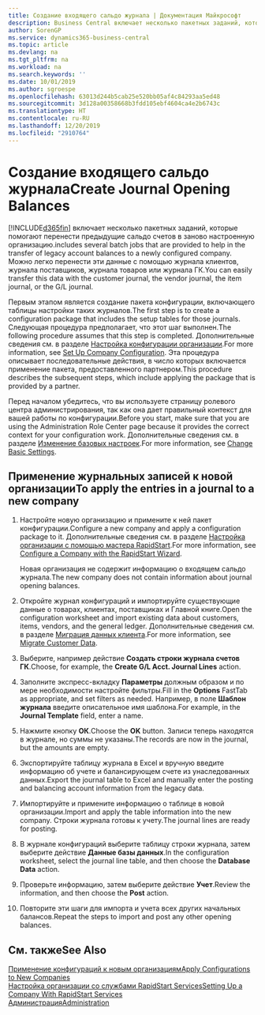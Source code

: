 ```yaml
---
title: Создание входящего сальдо журнала | Документация Майкрософт
description: Business Central включает несколько пакетных заданий, которые помогают перенести предыдущие сальдо счетов в заново настроенную организацию. Можно легко перенести эти данные с помощью учета в журналах.
author: SorenGP
ms.service: dynamics365-business-central
ms.topic: article
ms.devlang: na
ms.tgt_pltfrm: na
ms.workload: na
ms.search.keywords: ''
ms.date: 10/01/2019
ms.author: sgroespe
ms.openlocfilehash: 63013d244b5cab25e520bb05af4c84293aa5ed48
ms.sourcegitcommit: 3d128a00358668b3fdd105ebf4604ca4e2b6743c
ms.translationtype: HT
ms.contentlocale: ru-RU
ms.lasthandoff: 12/20/2019
ms.locfileid: "2910764"
---
```

# <a name="create-journal-opening-balances"></a><span data-ttu-id="b5fa0-104">Создание входящего сальдо журнала</span><span class="sxs-lookup"><span data-stu-id="b5fa0-104">Create Journal Opening Balances</span></span>
[!INCLUDE[d365fin](includes/d365fin_md.md)] <span data-ttu-id="b5fa0-105">включает несколько пакетных заданий, которые помогают перенести предыдущие сальдо счетов в заново настроенную организацию.</span><span class="sxs-lookup"><span data-stu-id="b5fa0-105">includes several batch jobs that are provided to help in the transfer of legacy account balances to a newly configured company.</span></span> <span data-ttu-id="b5fa0-106">Можно легко перенести эти данные с помощью журнала клиентов, журнала поставщиков, журнала товаров или журнала ГК.</span><span class="sxs-lookup"><span data-stu-id="b5fa0-106">You can easily transfer this data with the customer journal, the vendor journal, the item journal, or the G/L journal.</span></span>

<span data-ttu-id="b5fa0-107">Первым этапом является создание пакета конфигурации, включающего таблицы настройки таких журналов.</span><span class="sxs-lookup"><span data-stu-id="b5fa0-107">The first step is to create a configuration package that includes the setup tables for those journals.</span></span> <span data-ttu-id="b5fa0-108">Следующая процедура предполагает, что этот шаг выполнен.</span><span class="sxs-lookup"><span data-stu-id="b5fa0-108">The following procedure assumes that this step is completed.</span></span> <span data-ttu-id="b5fa0-109">Дополнительные сведения см. в разделе [Настройка конфигурации организации](admin-set-up-company-configuration.md).</span><span class="sxs-lookup"><span data-stu-id="b5fa0-109">For more information, see [Set Up Company Configuration](admin-set-up-company-configuration.md).</span></span> <span data-ttu-id="b5fa0-110">Эта процедура описывает последовательные действия, в число которых включается применение пакета, предоставленного партнером.</span><span class="sxs-lookup"><span data-stu-id="b5fa0-110">This procedure describes the subsequent steps, which include applying the package that is provided by a partner.</span></span>  

<span data-ttu-id="b5fa0-111">Перед началом убедитесь, что вы используете страницу ролевого центра администрирования, так как она дает правильный контекст для вашей работы по конфигурации.</span><span class="sxs-lookup"><span data-stu-id="b5fa0-111">Before you start, make sure that you are using the Administration Role Center page because it provides the correct context for your configuration work.</span></span> <span data-ttu-id="b5fa0-112">Дополнительные сведения см. в разделе [Изменение базовых настроек](ui-change-basic-settings.md).</span><span class="sxs-lookup"><span data-stu-id="b5fa0-112">For more information, see [Change Basic Settings](ui-change-basic-settings.md).</span></span>

## <a name="to-apply-the-entries-in-a-journal-to-a-new-company"></a><span data-ttu-id="b5fa0-113">Применение журнальных записей к новой организации</span><span class="sxs-lookup"><span data-stu-id="b5fa0-113">To apply the entries in a journal to a new company</span></span>  
1. <span data-ttu-id="b5fa0-114">Настройте новую организацию и примените к ней пакет конфигурации.</span><span class="sxs-lookup"><span data-stu-id="b5fa0-114">Configure a new company and apply a configuration package to it.</span></span> <span data-ttu-id="b5fa0-115">Дополнительные сведения см. в разделе [Настройка организации с помощью мастера RapidStart](admin-how-to-configure-a-company-with-the-rapidstart-wizard.md).</span><span class="sxs-lookup"><span data-stu-id="b5fa0-115">For more information, see [Configure a Company with the RapidStart Wizard](admin-how-to-configure-a-company-with-the-rapidstart-wizard.md).</span></span>  

    <span data-ttu-id="b5fa0-116">Новая организация не содержит информацию о входящем сальдо журнала.</span><span class="sxs-lookup"><span data-stu-id="b5fa0-116">The new company does not contain information about journal opening balances.</span></span>  

2. <span data-ttu-id="b5fa0-117">Откройте журнал конфигураций и импортируйте существующие данные о товарах, клиентах, поставщиках и Главной книге.</span><span class="sxs-lookup"><span data-stu-id="b5fa0-117">Open the configuration worksheet and import existing data about customers, items, vendors, and the general ledger.</span></span> <span data-ttu-id="b5fa0-118">Дополнительные сведения см. в разделе [Миграция данных клиента](admin-migrate-customer-data.md).</span><span class="sxs-lookup"><span data-stu-id="b5fa0-118">For more information, see [Migrate Customer Data](admin-migrate-customer-data.md).</span></span>  
3. <span data-ttu-id="b5fa0-119">Выберите, например действие **Создать строки журнала счетов ГК**.</span><span class="sxs-lookup"><span data-stu-id="b5fa0-119">Choose, for example, the **Create G/L Acct. Journal Lines** action.</span></span>  
4. <span data-ttu-id="b5fa0-120">Заполните экспресс-вкладку **Параметры** должным образом и по мере необходимости настройте фильтры.</span><span class="sxs-lookup"><span data-stu-id="b5fa0-120">Fill in the **Options** FastTab as appropriate, and set filters as needed.</span></span> <span data-ttu-id="b5fa0-121">Например, в поле **Шаблон журнала** введите описательное имя шаблона.</span><span class="sxs-lookup"><span data-stu-id="b5fa0-121">For example, in the **Journal Template** field, enter a name.</span></span>  
5. <span data-ttu-id="b5fa0-122">Нажмите кнопку **ОК**.</span><span class="sxs-lookup"><span data-stu-id="b5fa0-122">Choose the **OK** button.</span></span> <span data-ttu-id="b5fa0-123">Записи теперь находятся в журнале, но суммы не указаны.</span><span class="sxs-lookup"><span data-stu-id="b5fa0-123">The records are now in the journal, but the amounts are empty.</span></span>  
6. <span data-ttu-id="b5fa0-124">Экспортируйте таблицу журнала в Excel и вручную введите информацию об учете и балансирующем счете из унаследованных данных.</span><span class="sxs-lookup"><span data-stu-id="b5fa0-124">Export the journal table to Excel and manually enter the posting and balancing account information from the legacy data.</span></span>
7. <span data-ttu-id="b5fa0-125">Импортируйте и примените информацию о таблице в новой организации.</span><span class="sxs-lookup"><span data-stu-id="b5fa0-125">Import and apply the table information into the new company.</span></span> <span data-ttu-id="b5fa0-126">Строки журнала готовы к учету.</span><span class="sxs-lookup"><span data-stu-id="b5fa0-126">The journal lines are ready for posting.</span></span>  
8. <span data-ttu-id="b5fa0-127">В журнале конфигураций выберите таблицу строки журнала, затем выберите действие **Данные базы данных**.</span><span class="sxs-lookup"><span data-stu-id="b5fa0-127">In the configuration worksheet, select the journal line table, and then choose the **Database Data** action.</span></span>  
9. <span data-ttu-id="b5fa0-128">Проверьте информацию, затем выберите действие **Учет**.</span><span class="sxs-lookup"><span data-stu-id="b5fa0-128">Review the information, and then choose the **Post** action.</span></span>  
10. <span data-ttu-id="b5fa0-129">Повторите эти шаги для импорта и учета всех других начальных балансов.</span><span class="sxs-lookup"><span data-stu-id="b5fa0-129">Repeat the steps to import and post any other opening balances.</span></span>  

## <a name="see-also"></a><span data-ttu-id="b5fa0-130">См. также</span><span class="sxs-lookup"><span data-stu-id="b5fa0-130">See Also</span></span>  
[<span data-ttu-id="b5fa0-131">Применение конфигураций к новым организациям</span><span class="sxs-lookup"><span data-stu-id="b5fa0-131">Apply Configurations to New Companies</span></span>](admin-apply-configuration-to-new-companies.md)  
[<span data-ttu-id="b5fa0-132">Настройка организации со службами RapidStart Services</span><span class="sxs-lookup"><span data-stu-id="b5fa0-132">Setting Up a Company With RapidStart Services</span></span>](admin-set-up-a-company-with-rapidstart.md)  
[<span data-ttu-id="b5fa0-133">Администрация</span><span class="sxs-lookup"><span data-stu-id="b5fa0-133">Administration</span></span>](admin-setup-and-administration.md)
